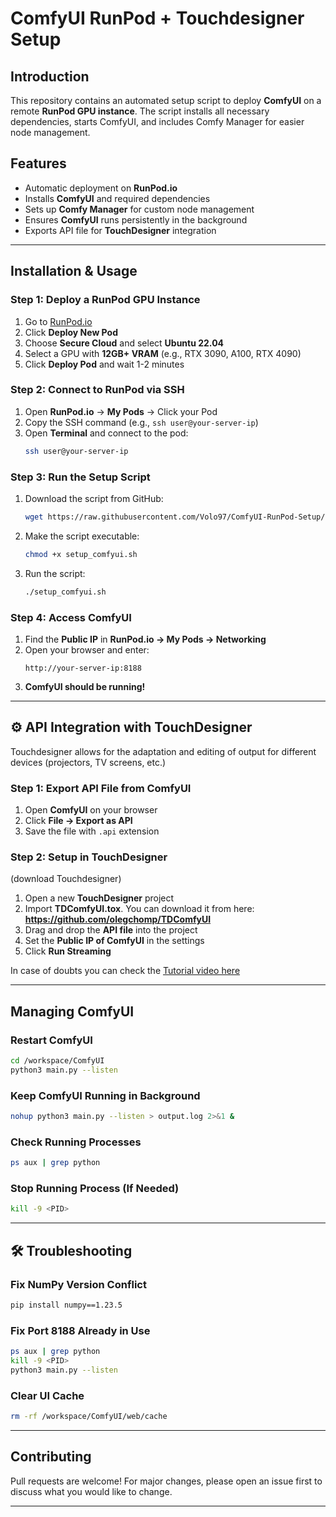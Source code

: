 # ComfyUI RunPod + Touchdesigner Setup

##  Introduction

This repository contains an automated setup script to deploy **ComfyUI** on a remote **RunPod GPU instance**. The script installs all necessary dependencies, starts ComfyUI, and includes Comfy Manager for easier node management.

##  Features

- Automatic deployment on **RunPod.io**
- Installs **ComfyUI** and required dependencies
- Sets up **Comfy Manager** for custom node management
- Ensures **ComfyUI** runs persistently in the background
- Exports API file for **TouchDesigner** integration

---

##  Installation & Usage

### **Step 1: Deploy a RunPod GPU Instance**

1. Go to [RunPod.io](https://www.runpod.io/)
2. Click **Deploy New Pod**
3. Choose **Secure Cloud** and select **Ubuntu 22.04**
4. Select a GPU with **12GB+ VRAM** (e.g., RTX 3090, A100, RTX 4090)
5. Click **Deploy Pod** and wait 1-2 minutes

### **Step 2: Connect to RunPod via SSH**

1. Open **RunPod.io** → **My Pods** → Click your Pod
2. Copy the SSH command (e.g., `ssh user@your-server-ip`)
3. Open **Terminal** and connect to the pod:
   ```bash
   ssh user@your-server-ip
   ```

### **Step 3: Run the Setup Script**

1. Download the script from GitHub:
   ```bash
   wget https://raw.githubusercontent.com/Volo97/ComfyUI-RunPod-Setup/main/setup_comfyui.sh
   ```
2. Make the script executable:
   ```bash
   chmod +x setup_comfyui.sh
   ```
3. Run the script:
   ```bash
   ./setup_comfyui.sh
   ```

### **Step 4: Access ComfyUI**

1. Find the **Public IP** in **RunPod.io → My Pods → Networking**
2. Open your browser and enter:
   ```
   http://your-server-ip:8188
   ```
3.  **ComfyUI should be running!**

---

## ⚙️ API Integration with TouchDesigner
Touchdesigner allows for the adaptation and editing of output for different devices (projectors, TV screens, etc.)
### **Step 1: Export API File from ComfyUI**

1. Open **ComfyUI** on your browser
2. Click **File → Export as API**
3. Save the file with `.api` extension

### **Step 2: Setup in TouchDesigner**
(download Touchdesigner)
1. Open a new **TouchDesigner** project
2. Import **TDComfyUI.tox**. You can download it from here: **https://github.com/olegchomp/TDComfyUI**
3. Drag and drop the **API file** into the project
4. Set the **Public IP of ComfyUI** in the settings
5. Click **Run Streaming**

In case of doubts you can check the [Tutorial video here](https://www.youtube.com/watch?v=62eARh_gRhE&t=360s) 


---

##  Managing ComfyUI

### **Restart ComfyUI**

```bash
cd /workspace/ComfyUI
python3 main.py --listen
```

### **Keep ComfyUI Running in Background**

```bash
nohup python3 main.py --listen > output.log 2>&1 &
```

### **Check Running Processes**

```bash
ps aux | grep python
```

### **Stop Running Process (If Needed)**

```bash
kill -9 <PID>
```

---

## 🛠 Troubleshooting

### **Fix NumPy Version Conflict**

```bash
pip install numpy==1.23.5
```

### **Fix Port 8188 Already in Use**

```bash
ps aux | grep python
kill -9 <PID>
python3 main.py --listen
```

### **Clear UI Cache**

```bash
rm -rf /workspace/ComfyUI/web/cache
```

---

##  Contributing

Pull requests are welcome! For major changes, please open an issue first to discuss what you would like to change.

---




